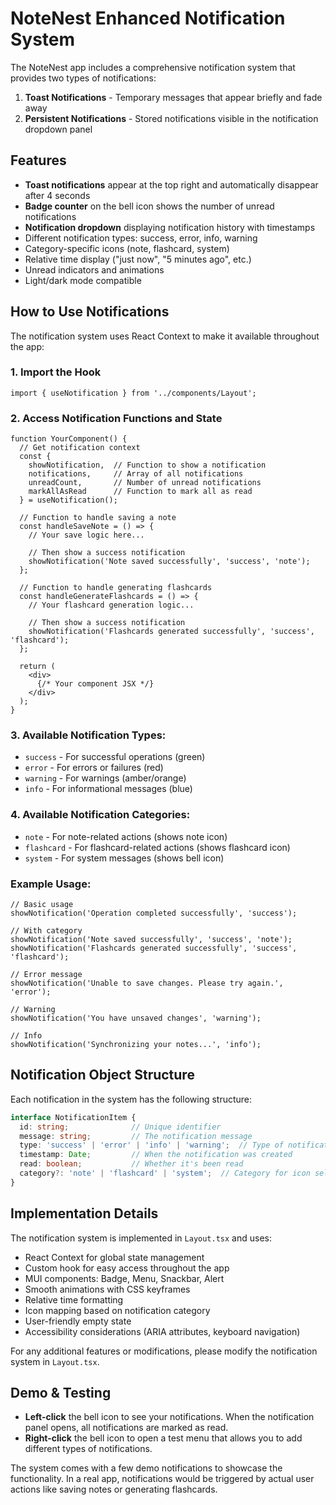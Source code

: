 # NoteNest Enhanced Notification System

The NoteNest app includes a comprehensive notification system that provides two types of notifications:

1. **Toast Notifications** - Temporary messages that appear briefly and fade away
2. **Persistent Notifications** - Stored notifications visible in the notification dropdown panel

## Features

- **Toast notifications** appear at the top right and automatically disappear after 4 seconds
- **Badge counter** on the bell icon shows the number of unread notifications
- **Notification dropdown** displaying notification history with timestamps
- Different notification types: success, error, info, warning
- Category-specific icons (note, flashcard, system)
- Relative time display ("just now", "5 minutes ago", etc.)
- Unread indicators and animations
- Light/dark mode compatible

## How to Use Notifications

The notification system uses React Context to make it available throughout the app:

### 1. Import the Hook

```tsx
import { useNotification } from '../components/Layout';
```

### 2. Access Notification Functions and State

```tsx
function YourComponent() {
  // Get notification context
  const { 
    showNotification,  // Function to show a notification
    notifications,     // Array of all notifications
    unreadCount,       // Number of unread notifications
    markAllAsRead      // Function to mark all as read
  } = useNotification();
  
  // Function to handle saving a note
  const handleSaveNote = () => {
    // Your save logic here...
    
    // Then show a success notification
    showNotification('Note saved successfully', 'success', 'note');
  };
  
  // Function to handle generating flashcards
  const handleGenerateFlashcards = () => {
    // Your flashcard generation logic...
    
    // Then show a success notification
    showNotification('Flashcards generated successfully', 'success', 'flashcard');
  };
  
  return (
    <div>
      {/* Your component JSX */}
    </div>
  );
}
```

### 3. Available Notification Types:

- `success` - For successful operations (green)
- `error` - For errors or failures (red)
- `warning` - For warnings (amber/orange)
- `info` - For informational messages (blue)

### 4. Available Notification Categories:

- `note` - For note-related actions (shows note icon)
- `flashcard` - For flashcard-related actions (shows flashcard icon)
- `system` - For system messages (shows bell icon)

### Example Usage:

```tsx
// Basic usage
showNotification('Operation completed successfully', 'success');

// With category
showNotification('Note saved successfully', 'success', 'note');
showNotification('Flashcards generated successfully', 'success', 'flashcard');

// Error message
showNotification('Unable to save changes. Please try again.', 'error');

// Warning
showNotification('You have unsaved changes', 'warning');

// Info
showNotification('Synchronizing your notes...', 'info');
```

## Notification Object Structure

Each notification in the system has the following structure:

```typescript
interface NotificationItem {
  id: string;              // Unique identifier
  message: string;         // The notification message
  type: 'success' | 'error' | 'info' | 'warning';  // Type of notification
  timestamp: Date;         // When the notification was created
  read: boolean;           // Whether it's been read
  category?: 'note' | 'flashcard' | 'system';  // Category for icon selection
}
```

## Implementation Details

The notification system is implemented in `Layout.tsx` and uses:

- React Context for global state management
- Custom hook for easy access throughout the app
- MUI components: Badge, Menu, Snackbar, Alert
- Smooth animations with CSS keyframes
- Relative time formatting
- Icon mapping based on notification category
- User-friendly empty state
- Accessibility considerations (ARIA attributes, keyboard navigation)

For any additional features or modifications, please modify the notification system in `Layout.tsx`.

## Demo & Testing

- **Left-click** the bell icon to see your notifications. When the notification panel opens, all notifications are marked as read.
- **Right-click** the bell icon to open a test menu that allows you to add different types of notifications.

The system comes with a few demo notifications to showcase the functionality. In a real app, notifications would be triggered by actual user actions like saving notes or generating flashcards. 